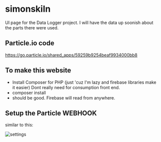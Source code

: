# simonskiln

UI page for the Data Logger project.  I will have the data up soonish about the parts there were used.

## Particle.io code
https://go.particle.io/shared_apps/59259b9254beaf9934000bb8

## To make this website

 * Install Composer for PHP (just 'cuz I'm lazy and firebase libraries make it easier)  Dont really need for consumption front end.
 * composer install
 * should be good.  Firebase will read from anywhere.

## Setup the Particle WEBHOOK
similar to this:

![settings](simonskiln/img/particle-webhook-settings.png)
